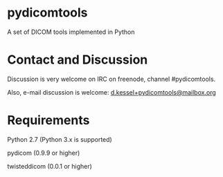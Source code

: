pydicomtools
============

A set of DICOM tools implemented in Python

Contact and Discussion
======================

Discussion is very welcome on IRC on freenode, channel #pydicomtools.

Also, e-mail discussion is welcome: d.kessel+pydicomtools@mailbox.org

Requirements
============
Python 2.7 (Python 3.x is supported)

pydicom (0.9.9 or higher)

twisteddicom (0.0.1 or higher)
